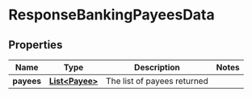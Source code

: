 
# ResponseBankingPayeesData

## Properties
Name | Type | Description | Notes
------------ | ------------- | ------------- | -------------
**payees** | [**List&lt;Payee&gt;**](Payee.md) | The list of payees returned | 



